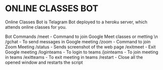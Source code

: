 # ONLINE CLASSES BOT
Online Classes Bot is Telagram Bot deployed to a heroku server, which attends online classes for you.

Bot Commands
/meet - Command to join Google Meet classes or metting \n
/gchat - To send messages in Google meeting
/zoom - Command to join Zoom Meeting
/status - Sends screenshot of the web page
/exitmeet - Exit Google meeting
/loginteams - To login to teams
/jointeams - To join meeting in teams
/exitteams - To exit meeting in teams
/restart - Close all the opened window and restarts the script
